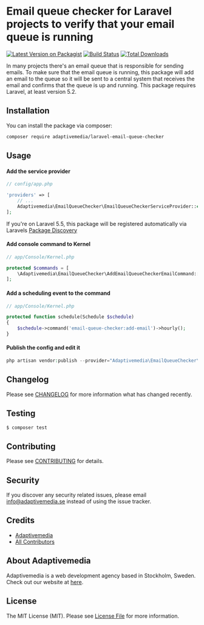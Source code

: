 # Email queue checker for Laravel projects to verify that your email queue is running

[![Latest Version on Packagist](https://img.shields.io/packagist/v/adaptivemedia/laravel-email-queue-checker.svg?style=flat-square)](https://packagist.org/packages/adaptivemedia/laravel-email-queue-checker)
[![Build Status](https://img.shields.io/travis/adaptivemedia/laravel-email-queue-checker/master.svg?style=flat-square)](https://travis-ci.org/adaptivemedia/laravel-email-queue-checker)
[![Total Downloads](https://img.shields.io/packagist/dt/adaptivemedia/laravel-email-queue-checker.svg?style=flat-square)](https://packagist.org/packages/adaptivemedia/laravel-email-queue-checker)

In many projects there's an email queue that is responsible for sending emails. To make sure that the email queue is running, this package will add an email to the queue so it will be sent to a central system that receives the email and confirms that the queue is up and running. This package requires Laravel, at least version 5.2.

## Installation

You can install the package via composer:

```bash
composer require adaptivemedia/laravel-email-queue-checker
```

## Usage 

#### Add the service provider
```php
// config/app.php

'providers' => [
    // ...
    Adaptivemedia\EmailQueueChecker\EmailQueueCheckerServiceProvider::class,
];
```

If you're on Laravel 5.5, this package will be registered automatically via Laravels [Package Discovery](https://laravel.com/docs/5.5/packages#package-discovery)

#### Add console command to Kernel
```php
// app/Console/Kernel.php

protected $commands = [
    \Adaptivemedia\EmailQueueChecker\AddEmailQueueCheckerEmailCommand::class
];
``` 

#### Add a scheduling event to the command
```php
// app/Console/Kernel.php

protected function schedule(Schedule $schedule)
{
    $schedule->command('email-queue-checker:add-email')->hourly();
}
``` 

#### Publish the config and edit it
```php
php artisan vendor:publish --provider="Adaptivemedia\EmailQueueChecker\EmailQueueCheckerServiceProvider" --tag="config"
``` 

## Changelog

Please see [CHANGELOG](CHANGELOG.md) for more information what has changed recently.

## Testing

``` bash
$ composer test
```

## Contributing

Please see [CONTRIBUTING](CONTRIBUTING.md) for details.

## Security

If you discover any security related issues, please email info@adaptivemedia.se instead of using the issue tracker.

## Credits

- [Adaptivemedia](https://github.com/adaptivemedia)
- [All Contributors](../../contributors)

## About Adaptivemedia

Adaptivemedia is a web development agency based in Stockholm, Sweden. Check out our website at [here](https://adaptivemedia.se).

## License

The MIT License (MIT). Please see [License File](LICENSE.md) for more information.
